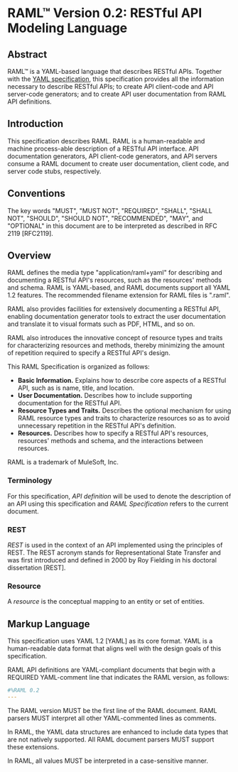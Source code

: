RAML&trade; Version 0.2: RESTful API Modeling Language
===================================


Abstract
--------

RAML&trade; is a YAML-based language that describes RESTful APIs. Together with the [YAML specification](http://yaml.org/spec/1.2/spec.html), this specification provides all the information necessary to describe RESTful APIs; to create API client-code and API server-code generators; and to create API user documentation from RAML API definitions.


Introduction
------------

This specification describes RAML. RAML is a human-readable and machine process-able description of a RESTful API interface. API documentation generators, API client-code generators, and API servers consume a RAML document to create user documentation, client code, and server code stubs, respectively.

Conventions
-----------

The key words "MUST", "MUST NOT", "REQUIRED", "SHALL", "SHALL NOT", "SHOULD", "SHOULD NOT", "RECOMMENDED", "MAY", and "OPTIONAL" in this document are to be interpreted as described in RFC 2119 [RFC2119].

Overview
--------

RAML defines the media type "application/raml+yaml" for describing and documenting a RESTful API's resources, such as the resources' methods and schema. RAML is YAML-based, and RAML documents support all YAML 1.2 features. The recommended filename extension for RAML files is ".raml".

RAML also provides facilities for extensively documenting a RESTful API, enabling documentation generator tools to extract the user documentation and translate it to visual formats such as PDF, HTML, and so on.

RAML also introduces the innovative concept of resource types and traits for characterizing resources and methods, thereby minimizing the amount of repetition required to specify a RESTful API's design.

This RAML Specification is organized as follows:

* **Basic Information.** Explains how to describe core aspects of a RESTful API, such as is name, title, and location.
* **User Documentation.** Describes how to include supporting documentation for the RESTful API. 
* **Resource Types and Traits.** Describes the optional mechanism for using RAML resource types and traits to characterize resources so as to avoid unnecessary repetition in the RESTful API's definition. 
* **Resources.** Describes how to specify a RESTful API's resources, resources' methods and schema, and the interactions between resources. 

RAML is a trademark of MuleSoft, Inc.

### Terminology

For this specification, *API definition* will be used to denote the description of an API using this specification and *RAML Specification* refers to the current document.

### REST

*REST* is used in the context of an API implemented using the principles of REST. The REST acronym stands for Representational State Transfer and was first introduced and defined in 2000 by Roy Fielding in his doctoral dissertation [REST].

### Resource

A *resource* is the conceptual mapping to an entity or set of entities.

Markup Language
---------------

This specification uses YAML 1.2 [YAML] as its core format. YAML is a human-readable data format that aligns well with the design goals of this specification.

RAML API definitions are YAML-compliant documents that begin with a REQUIRED YAML-comment line that indicates the RAML version, as follows:

```yaml
#%RAML 0.2
---
```

The RAML version MUST be the first line of the RAML document. RAML parsers MUST interpret all other YAML-commented lines as comments.
 
In RAML, the YAML data structures are enhanced to include data types that are not natively supported. All RAML document parsers MUST support these extensions.

In RAML, all values MUST be interpreted in a case-sensitive manner.

